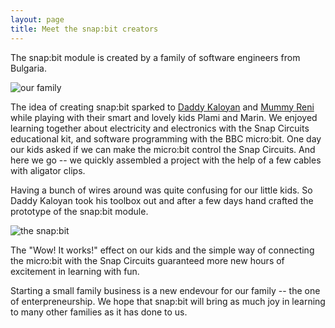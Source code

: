 ```yaml
---
layout: page
title: Meet the snap:bit creators
---
```


The snap:bit module is created by a family of software engineers from Bulgaria.

![our family]({{site.baseurl}}/assets/images/family.png)

The idea of creating snap:bit sparked to [Daddy Kaloyan](https://www.linkedin.com/in/kaloyanraev/) and [Mummy Reni](https://www.linkedin.com/in/irena-stambolieva-aa2b022/) while playing with their smart and lovely kids Plami and Marin. We enjoyed learning together about electricity and electronics with the Snap Circuits educational kit, and software programming with the BBC micro:bit. One day our kids asked if we can make the micro:bit control the Snap Circuits. And here we go -- we quickly assembled a project with the help of a few cables with aligator clips.

Having a bunch of wires around was quite confusing for our little kids. So Daddy Kaloyan took his toolbox out and after a few days hand crafted the prototype of the snap:bit module.

![the snap:bit]({{site.baseurl}}/assets/images/prototype.jpg)

The "Wow! It works!" effect on our kids and the simple way of connecting the micro:bit with the Snap Circuits guaranteed more new hours of excitement in learning with fun.

Starting a small family business is a new endevour for our family -- the one of enterpreneurship. We hope that snap:bit will bring as much joy in learning to many other families as it has done to us.